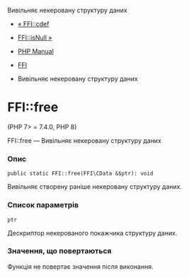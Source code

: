 Вивільняє некеровану структуру даних

-   [« FFI::cdef](ffi.cdef.html)
    
-   [FFI::isNull »](ffi.isnull.html)
    
-   [PHP Manual](index.html)
    
-   [FFI](class.ffi.html)
    
-   Вивільняє некеровану структуру даних
    

# FFI::free

(PHP 7> = 7.4.0, PHP 8)

FFI::free — Вивільняє некеровану структуру даних

### Опис

```methodsynopsis
public static FFI::free(FFI\CData &$ptr): void
```

Вивільняє створену раніше некеровану структуру даних.

### Список параметрів

`ptr`

Дескриптор некерованого покажчика структуру даних.

### Значення, що повертаються

Функція не повертає значення після виконання.